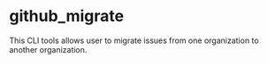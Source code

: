 # github_migrate

This CLI tools allows user to migrate issues from one organization to another organization.
